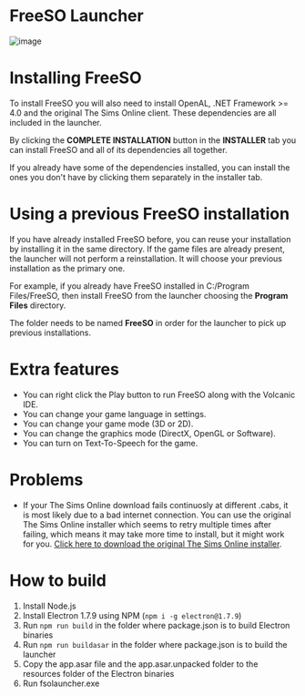 # FreeSO Launcher

![image](https://i.imgur.com/RbugnjU.png)

# Installing FreeSO
To install FreeSO you will also need to install OpenAL, .NET Framework >= 4.0 and the original The Sims Online client. These dependencies are all included in the launcher.

By clicking the **COMPLETE INSTALLATION** button in the **INSTALLER** tab you can install FreeSO and all of its dependencies all together.

If you already have some of the dependencies installed, you can install the ones you don't have by clicking them separately in the installer tab. 

# Using a previous FreeSO installation
If you have already installed FreeSO before, you can reuse your installation by installing it in the same directory. If the game files are already present, the launcher will not perform a reinstallation. It will choose your previous installation as the primary one.

For example, if you already have FreeSO installed in C:/Program Files/FreeSO, then install FreeSO from the launcher choosing the **Program Files** directory. 

The folder needs to be named **FreeSO** in order for the launcher to pick up previous installations.

# Extra features
* You can right click the Play button to run FreeSO along with the Volcanic IDE.
* You can change your game language in settings.
* You can change your game mode (3D or 2D).
* You can change the graphics mode (DirectX, OpenGL or Software).
* You can turn on Text-To-Speech for the game.

# Problems
* If your The Sims Online download fails continuosly at different .cabs, it is most likely due to a bad internet connection. You can use the original The Sims Online installer which seems to retry multiple times after failing, which means it may take more time to install, but it might work for you. [Click here to download the original The Sims Online installer](http://largedownloads.ea.com/pub/misc/tso/Setup%20The%20Sims%20Online.exe).

# How to build
1. Install Node.js
2. Install Electron 1.7.9 using NPM (`npm i -g electron@1.7.9`)
3. Run `npm run build` in the folder where package.json is to build Electron binaries
4. Run `npm run buildasar` in the folder where package.json is to build the launcher 
5. Copy the app.asar file and the app.asar.unpacked folder to the resources folder of the Electron binaries
6. Run fsolauncher.exe

